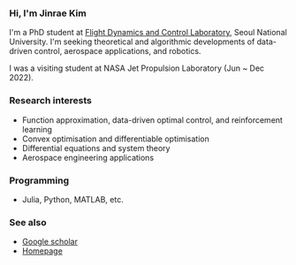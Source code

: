 ### Hi, I'm Jinrae Kim
I'm a PhD student at [Flight Dynamics and Control Laboratory](http://fdcl.snu.ac.kr/wordpress/), Seoul National University.
I'm seeking theoretical and algorithmic developments of data-driven control, aerospace applications, and robotics.

I was a visiting student at NASA Jet Propulsion Laboratory (Jun ~ Dec 2022).

### Research interests
- Function approximation, data-driven optimal control, and reinforcement learning
- Convex optimisation and differentiable optimisation
- Differential equations and system theory
- Aerospace engineering applications

### Programming
- Julia, Python, MATLAB, etc.

### See also
- [Google scholar](https://scholar.google.com/citations?user=K7wrYmoAAAAJ&hl=ko)
- [Homepage](https://www.notion.so/jinrae/Jinrae-Kim-00e9f9ff9fec4d329a18642f9c31e3e0)
